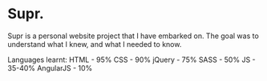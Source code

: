 # Supr.
Supr is a personal website project that I have embarked on.
The goal was to understand what I knew, and what I needed to know.

Languages learnt:
HTML - 95%
CSS - 90%
jQuery - 75%
SASS - 50%
JS - 35-40%
AngularJS - 10%
